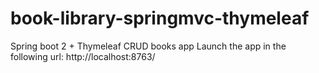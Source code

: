 # book-library-springmvc-thymeleaf
Spring boot 2 + Thymeleaf CRUD books app
Launch the app in the following url:
http://localhost:8763/

